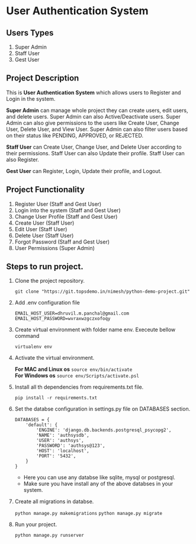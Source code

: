 # User Authentication System

## Users Types
1. Super Admin
2. Staff User
3. Gest User

## Project Description
This is **User Authentication System** which allows users to Register and Login
in the system.

**Super Admin** can manage whole project they can create users, edit users, and delete 
users. Super Admin can also Active/Deactivate users. Super Admin can also give permissions
to the users like  Create User, Change User, Delete User, and View User. Super Admin can
also filter users based on their status like PENDING, APPROVED, or REJECTED.

**Staff User** can Create User, Change User, and Delete User according to their permissions.
Staff User can also Update their profile. Staff User can also Register.

**Gest User** can Register, Login, Update their profile, and Logout.


## Project Functionality
1. Register User (Staff and Gest User)
2. Login into the system (Staff and Gest User)
3. Change User Profile (Staff and Gest User)
4. Create User (Staff User)
5. Edit User (Staff User)
6. Delete User (Staff User)
7. Forgot Password (Staff and Gest User)
8. User Permissions (Super Admin)


## Steps to run project.
1. Clone the project repository.

    ```git clone "https://git.topsdemo.in/nimesh/python-demo-project.git"```

2. Add .env configuration file

    ```
    EMAIL_HOST_USER=dhruvil.m.panchal@gmail.com
    EMAIL_HOST_PASSWORD=wvraxwzgczxofoqy
    ```

3. Create virtual environment with folder name env. Execeute bellow command

    ```virtualenv env```

4. Activate the virtual environment.

    **For MAC and Linux os**
        ```source env/bin/activate```  
    **For Windows os**
        ```source env/Scripts/activate.psl```

5. Install all th dependencies from requirements.txt file.

    ```pip install -r requirements.txt```

6. Set the databse configuration in settings.py file on DATABASES section.

    ```
    DATABASES = {
        'default': {
            'ENGINE': 'django.db.backends.postgresql_psycopg2',
            'NAME': 'authsysdb', 
            'USER': 'authsys', 
            'PASSWORD': 'authsys@123',
            'HOST': 'localhost', 
            'PORT': '5432',
        }
    }
    ```

    - Here you can use any databse like sqlite, mysql or postgresql.
    - Make sure you have install any of the above databses in your system.

7. Create all migrations in databse.

    ```python manage.py makemigrations```
    ```python manage.py migrate```

8. Run your project.

    ```python manage.py runserver```
